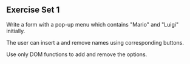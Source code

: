 ## Exercise Set 1

Write a form with a pop-up menu which contains "Mario" and "Luigi" initially.

The user can insert a and remove names using corresponding buttons.

Use only DOM functions to add and remove the options.
